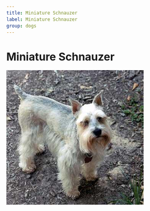 ```yaml
---
title: Miniature Schnauzer
label: Miniature Schnauzer
group: dogs
---
```


# Miniature Schnauzer

![Miniature Schnauzer](/assets/images/miniature_schnauzer/image.jpg "Miniature Schnauzer")